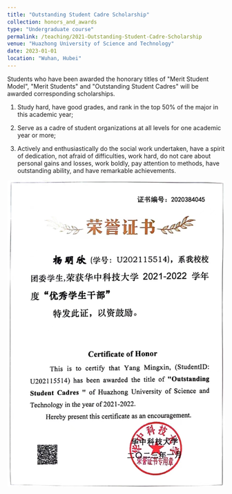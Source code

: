 ```yaml
---
title: "Outstanding Student Cadre Scholarship"
collection: honors_and_awards
type: "Undergraduate course"
permalink: /teaching/2021-Outstanding-Student-Cadre-Scholarship
venue: "Huazhong University of Science and Technology"
date: 2023-01-01
location: "Wuhan, Hubei"
---
```


Students who have been awarded the honorary titles of "Merit Student Model", "Merit Students" and "Outstanding Student Cadres" will be awarded corresponding scholarships.

1. Study hard, have good grades, and rank in the top 50% of the major in this academic year;

2. Serve as a cadre of student organizations at all levels for one academic year or more;

3. Actively and enthusiastically do the social work undertaken, have a spirit of dedication, not afraid of difficulties, work hard, do not care about personal gains and losses, work boldly, pay attention to methods, have outstanding ability, and have remarkable achievements.

<img src='/images/2021-Outstanding-Student-Cadre-Scholarship.png'>


